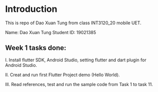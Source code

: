 # Introduction

This is repo of Dao Xuan Tung from class INT3120_20 mobile UET.

Name: Dao Xuan Tung
Student ID: 19021385

## Week 1 tasks done:

I. Install flutter SDK, Android Studio, setting flutter and dart plugin for Android Studio.

II. Creat and run first Flutter Project demo (Hello World).  

III. Read references, test and run the sample code from Task 1 to task 11.
